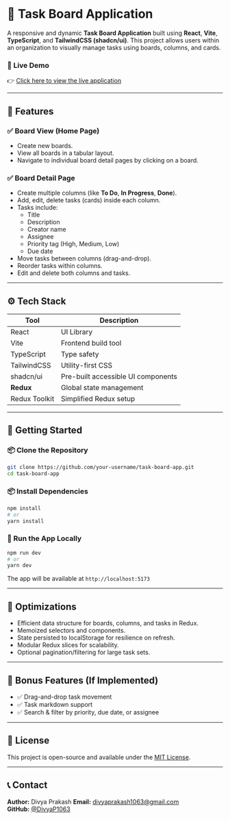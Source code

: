 
# 🧩 Task Board Application

A responsive and dynamic **Task Board Application** built using **React**, **Vite**, **TypeScript**, and **TailwindCSS (shadcn/ui)**. This project allows users within an organization to visually manage tasks using boards, columns, and cards.

### 🔗 Live Demo

👉 [Click here to view the live application](https://your-live-link.vercel.app)

---

## 📌 Features

### ✅ Board View (Home Page)
- Create new boards.
- View all boards in a tabular layout.
- Navigate to individual board detail pages by clicking on a board.

### ✅ Board Detail Page
- Create multiple columns (like **To Do**, **In Progress**, **Done**).
- Add, edit, delete tasks (cards) inside each column.
- Tasks include:
  - Title
  - Description
  - Creator name
  - Assignee
  - Priority tag (High, Medium, Low)
  - Due date
- Move tasks between columns (drag-and-drop).
- Reorder tasks within columns.
- Edit and delete both columns and tasks.

---

## ⚙️ Tech Stack

| Tool         | Description                                |
|--------------|--------------------------------------------|
| React        | UI Library                                 |
| Vite         | Frontend build tool                        |
| TypeScript   | Type safety                                |
| TailwindCSS  | Utility-first CSS                          |
| shadcn/ui    | Pre-built accessible UI components         |
| **Redux**    | Global state management                    |
| Redux Toolkit| Simplified Redux setup                     |

---

## 🚀 Getting Started

### 📦 Clone the Repository
```bash
git clone https://github.com/your-username/task-board-app.git
cd task-board-app
```

### 📦 Install Dependencies
```bash
npm install
# or
yarn install
```

### 🔧 Run the App Locally
```bash
npm run dev
# or
yarn dev
```

The app will be available at `http://localhost:5173`

---

## 🧠 Optimizations

- Efficient data structure for boards, columns, and tasks in Redux.
- Memoized selectors and components.
- State persisted to localStorage for resilience on refresh.
- Modular Redux slices for scalability.
- Optional pagination/filtering for large task sets.

---

## 🎁 Bonus Features (If Implemented)

- ✅ Drag-and-drop task movement
- ✅ Task markdown support
- ✅ Search & filter by priority, due date, or assignee

---


## 📜 License

This project is open-source and available under the [MIT License](LICENSE).

---

## 📞 Contact

**Author:** Divya Prakash 
**Email:** divyaprakash1063@gmail.com  
**GitHub:** [@DivyaP1063](https://github.com/DivyaP1063)
